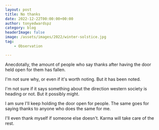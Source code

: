 ```yaml
---
layout: post
title: No thanks
date: 2022-12-22T00:00:00+00:00
author: tonyedwardspz
category: blog
headerImage: false
image: /assets/images/2022/winter-solstice.jpg
tag: 
    - Observation

---
```


Anecdotally, the amount of people who say thanks after having the door held open for them has fallen.

I'm not sure why, or even if it's worth noting. But it has been noted.

I'm not sure if it says something about the direction western society is heading or not. But it possibly might.

I am sure I'll keep holding the door open for people. The same goes for saying thanks to anyone who does the same for me. 

I'll even thank myself if someone else doesn't. Karma will take care of the rest.
